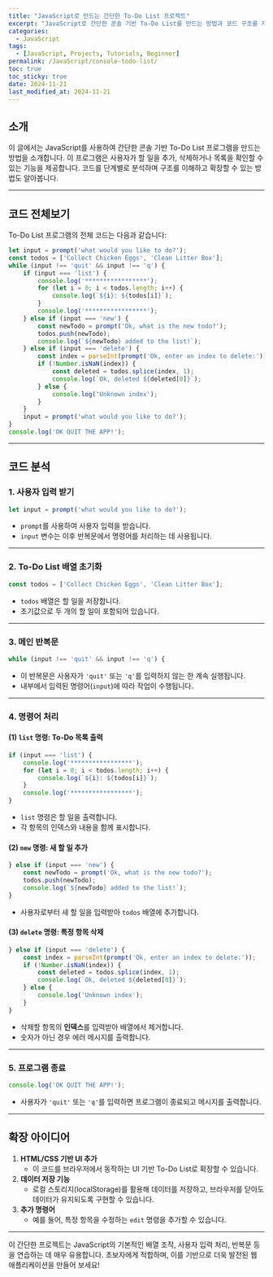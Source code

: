 ```yaml
---
title: "JavaScript로 만드는 간단한 To-Do List 프로젝트"
excerpt: "JavaScript로 간단한 콘솔 기반 To-Do List를 만드는 방법과 코드 구조를 자세히 설명합니다."
categories:
  - JavaScript
tags:
  - [JavaScript, Projects, Tutorials, Beginner]
permalink: /JavaScript/console-todo-list/
toc: true
toc_sticky: true
date: 2024-11-21
last_modified_at: 2024-11-21
---
```


## 소개

이 글에서는 JavaScript를 사용하여 간단한 콘솔 기반 To-Do List 프로그램을 만드는 방법을 소개합니다. 이 프로그램은 사용자가 할 일을 추가, 삭제하거나 목록을 확인할 수 있는 기능을 제공합니다. 코드를 단계별로 분석하며 구조를 이해하고 확장할 수 있는 방법도 알아봅니다.

---

## 코드 전체보기

To-Do List 프로그램의 전체 코드는 다음과 같습니다:

```js
let input = prompt('what would you like to do?');
const todos = ['Collect Chicken Eggs', 'Clean Litter Box'];
while (input !== 'quit' && input !== 'q') {
    if (input === 'list') {
        console.log('*****************');
        for (let i = 0; i < todos.length; i++) {
            console.log(`${i}: ${todos[i]}`);
        }
        console.log('*****************');
    } else if (input === 'new') {
        const newTodo = prompt('Ok, what is the new todo?');
        todos.push(newTodo);
        console.log(`${newTodo} added to the list!`);
    } else if (input === 'delete') {
        const index = parseInt(prompt('Ok, enter an index to delete:'));
        if (!Number.isNaN(index)) {
            const deleted = todos.splice(index, 1);
            console.log(`Ok, deleted ${deleted[0]}`);
        } else {
            console.log('Unknown index');
        }
    }
    input = prompt('what would you like to do?');
}
console.log('OK QUIT THE APP!');
```

---

## 코드 분석

### 1. **사용자 입력 받기**

```js
let input = prompt('what would you like to do?');
```

- `prompt`를 사용하여 사용자 입력을 받습니다.
- `input` 변수는 이후 반복문에서 명령어를 처리하는 데 사용됩니다.

---

### 2. **To-Do List 배열 초기화**

```js
const todos = ['Collect Chicken Eggs', 'Clean Litter Box'];
```

- `todos` 배열은 할 일을 저장합니다.
- 초기값으로 두 개의 할 일이 포함되어 있습니다.

---

### 3. **메인 반복문**

```js
while (input !== 'quit' && input !== 'q') {
```

- 이 반복문은 사용자가 `'quit'` 또는 `'q'`를 입력하지 않는 한 계속 실행됩니다.
- 내부에서 입력된 명령어(`input`)에 따라 작업이 수행됩니다.

---

### 4. **명령어 처리**

#### (1) `list` 명령: To-Do 목록 출력

```js
if (input === 'list') {
    console.log('*****************');
    for (let i = 0; i < todos.length; i++) {
        console.log(`${i}: ${todos[i]}`);
    }
    console.log('*****************');
}
```

- `list` 명령은 할 일을 출력합니다.
- 각 항목의 인덱스와 내용을 함께 표시합니다.

#### (2) `new` 명령: 새 할 일 추가

```js
} else if (input === 'new') {
    const newTodo = prompt('Ok, what is the new todo?');
    todos.push(newTodo);
    console.log(`${newTodo} added to the list!`);
}
```

- 사용자로부터 새 할 일을 입력받아 `todos` 배열에 추가합니다.

#### (3) `delete` 명령: 특정 항목 삭제

```js
} else if (input === 'delete') {
    const index = parseInt(prompt('Ok, enter an index to delete:'));
    if (!Number.isNaN(index)) {
        const deleted = todos.splice(index, 1);
        console.log(`Ok, deleted ${deleted[0]}`);
    } else {
        console.log('Unknown index');
    }
}
```

- 삭제할 항목의 **인덱스**를 입력받아 배열에서 제거합니다.
- 숫자가 아닌 경우 에러 메시지를 출력합니다.

---

### 5. **프로그램 종료**

```js
console.log('OK QUIT THE APP!');
```

- 사용자가 `'quit'` 또는 `'q'`를 입력하면 프로그램이 종료되고 메시지를 출력합니다.

---

## 확장 아이디어

1. **HTML/CSS 기반 UI 추가**
   - 이 코드를 브라우저에서 동작하는 UI 기반 To-Do List로 확장할 수 있습니다.
2. **데이터 저장 기능**
   - 로컬 스토리지(localStorage)를 활용해 데이터를 저장하고, 브라우저를 닫아도 데이터가 유지되도록 구현할 수 있습니다.
3. **추가 명령어**
   - 예를 들어, 특정 항목을 수정하는 `edit` 명령을 추가할 수 있습니다.

---

이 간단한 프로젝트는 JavaScript의 기본적인 배열 조작, 사용자 입력 처리, 반복문 등을 연습하는 데 매우 유용합니다. 초보자에게 적합하며, 이를 기반으로 더욱 발전된 웹 애플리케이션을 만들어 보세요!
